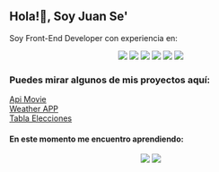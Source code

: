 ## Hola!👋, Soy Juan Se'

<div>
      <p>Soy Front-End Developer con experiencia en:<p>
</div>

<div align="center">
      <img src="https://img.shields.io/badge/React-20232A?style=for-the-badge&logo=react&logoColor=61DAFB" />
      <img src="https://img.shields.io/badge/JavaScript-F7DF1E?style=for-the-badge&logo=javascript&logoColor=black" />  
      <img src="https://img.shields.io/badge/Node.js-43853D?style=for-the-badge&logo=node.js&logoColor=white" /> 
      <img src="https://img.shields.io/badge/HTML5-E34F26?style=for-the-badge&logo=html5&logoColor=white" />  
      <img src="https://img.shields.io/badge/CSS3-1572B6?style=for-the-badge&logo=css3&logoColor=white" /> 
      <img src="https://img.shields.io/badge/Jest-323330?style=for-the-badge&logo=Jest&logoColor=white" />       
</div>

### Puedes mirar algunos de mis proyectos aquí:

[Api Movie](https://movie-api-zeta.vercel.app/)  
[Weather APP](https://weather-app-jse.vercel.app/)  
[Tabla Elecciones](https://tabla-elecciones.herokuapp.com/)  

#### En este momento me encuentro aprendiendo:
<div align="center">
      <img src="https://shields.io/badge/TypeScript-3178C6?logo=TypeScript&logoColor=FFF&style=flat-square](https://img.shields.io/badge/TypeScript-007ACC?style=for-the-badge&logo=typescript&logoColor=white](https://img.shields.io/badge/TypeScript-007ACC?style=for-the-badge&logo=typescript&logoColor=white)" />   
      <img src="https://img.shields.io/badge/Express.js-404D59?style=for-the-badge" />         
</div>






<!--
**Juanse036/Juanse036** is a ✨ _special_ ✨ repository because its `README.md` (this file) appears on your GitHub profile.

Here are some ideas to get you started:

- 🔭 I’m currently working on ...
- 🌱 I’m currently learning ...
- 👯 I’m looking to collaborate on ...
- 🤔 I’m looking for help with ...
- 💬 Ask me about ...
- 📫 How to reach me: ...
- 😄 Pronouns: ...
- ⚡ Fun fact: ...
-->
